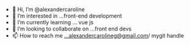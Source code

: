 - 👋 Hi, I’m @alexandercaroline
- 👀 I’m interested in ...front-end development
- 🌱 I’m currently learning ... vue js
- 💞️ I’m looking to collaborate on ...front end devs
- 📫 How to reach me ...alexandercarolineg@gmail.com/ mygit handle

<!---
alexandercaroline/alexandercaroline is a ✨ special ✨ repository because its `README.md` (this file) appears on your GitHub profile.
You can click the Preview link to take a look at your changes.
--->

